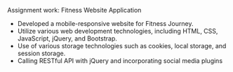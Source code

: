 Assignment work: Fitness Website Application
- Developed a mobile-responsive website for Fitness Journey.
- Utilize various web development technologies, including HTML, CSS, JavaScript, jQuery, and Bootstrap.
- Use of various storage technologies such as cookies, local storage, and session storage.
- Calling RESTful API with jQuery and incorporating social media plugins

